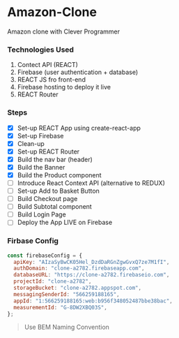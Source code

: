 # Amazon-Clone

Amazon clone with Clever Programmer

### Technologies Used

1. Contect API (REACT)
1. Firebase (user authentication + database)
1. REACT JS fro front-end
1. Firebase hosting to deploy it live
1. REACT Router

### Steps

- [x] Set-up REACT App using create-react-app
- [x] Set-up Firebase
- [x] Clean-up
- [x] Set-up REACT Router
- [x] Build the nav bar (header)
- [x] Build the Banner
- [x] Build the Product component
- [ ] Introduce React Context API (alternative to REDUX)
- [ ] Set-up Add to Basket Button
- [ ] Build Checkout page
- [ ] Build Subtotal component
- [ ] Build Login Page
- [ ] Deploy the App LIVE on Firebase

### Firbase Config

```javascript
const firebaseConfig = {
  apiKey: "AIzaSyBwCK05Hel_DzdDaRGnZgwGvxQ7ze7M1fI",
  authDomain: "clone-a2782.firebaseapp.com",
  databaseURL: "https://clone-a2782.firebaseio.com",
  projectId: "clone-a2782",
  storageBucket: "clone-a2782.appspot.com",
  messagingSenderId: "566259188165",
  appId: "1:566259188165:web:b956f348052487bbe38bac",
  measurementId: "G-8DW2XBQ03S",
};
```

> Use BEM Naming Convention
